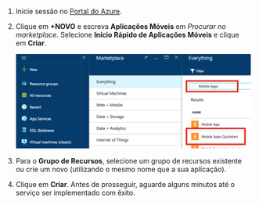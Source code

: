 1. Inicie sessão no [Portal do Azure].
2. Clique em **+NOVO** e escreva **Aplicações Móveis** em *Procurar no marketplace*. Selecione **Início Rápido de Aplicações Móveis** e clique em **Criar**.
   
    ![Portal do Azure com Início Rápido de Aplicações Móveis realçado](./media/app-service-mobile-dotnet-backend-create-new-service/search-mobile-apps-quickstart.png)
3. Para o **Grupo de Recursos**, selecione um grupo de recursos existente ou crie um novo (utilizando o mesmo nome que a sua aplicação). 
4. Clique em **Criar**. Antes de prosseguir, aguarde alguns minutos até o serviço ser implementado com êxito.

<!-- URLs. -->
[Portal do Azure]: https://portal.azure.com/


<!--HONumber=Nov16_HO2-->



